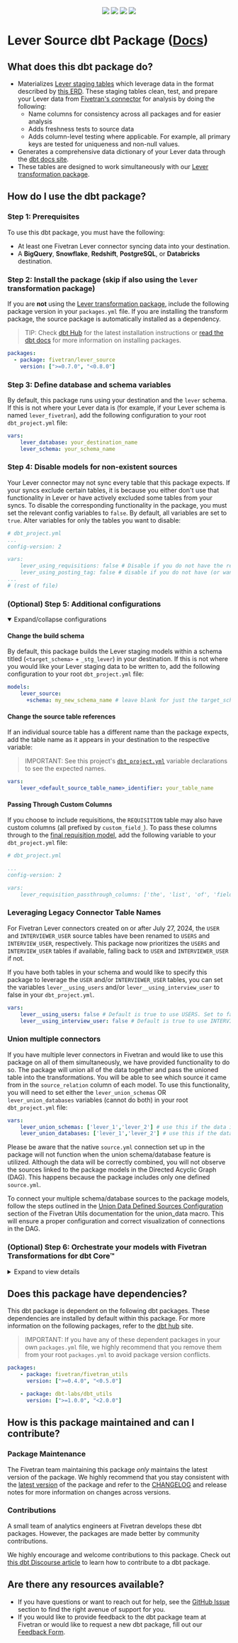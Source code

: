 <p align="center">
    <a alt="License"
        href="https://github.com/fivetran/dbt_lever_source/blob/main/LICENSE">
        <img src="https://img.shields.io/badge/License-Apache%202.0-blue.svg" /></a>
    <a alt="dbt-core">
        <img src="https://img.shields.io/badge/dbt_Core™_version->=1.3.0_<2.0.0-orange.svg" /></a>
    <a alt="Maintained?">
        <img src="https://img.shields.io/badge/Maintained%3F-yes-green.svg" /></a>
    <a alt="PRs">
        <img src="https://img.shields.io/badge/Contributions-welcome-blueviolet" /></a>
</p>

# Lever Source dbt Package ([Docs](https://fivetran.github.io/dbt_lever_source/))
## What does this dbt package do?
- Materializes [Lever staging tables](https://fivetran.github.io/dbt_lever_source/#!/overview/lever_source/models/?g_v=1) which leverage data in the format described by [this ERD](https://fivetran.com/docs/applications/lever/#schemainformation). These staging tables clean, test, and prepare your Lever data from [Fivetran's connector](https://fivetran.com/docs/applications/lever) for analysis by doing the following:
  - Name columns for consistency across all packages and for easier analysis
  - Adds freshness tests to source data
  - Adds column-level testing where applicable. For example, all primary keys are tested for uniqueness and non-null values.
- Generates a comprehensive data dictionary of your Lever data through the [dbt docs site](https://fivetran.github.io/dbt_lever_source/).
- These tables are designed to work simultaneously with our [Lever transformation package](https://github.com/fivetran/dbt_lever).

## How do I use the dbt package?
### Step 1: Prerequisites
To use this dbt package, you must have the following:
- At least one Fivetran Lever connector syncing data into your destination.
- A **BigQuery**, **Snowflake**, **Redshift**, **PostgreSQL**, or **Databricks** destination.

### Step 2: Install the package (skip if also using the `lever` transformation package)
If you  are **not** using the [Lever transformation package](https://github.com/fivetran/dbt_lever), include the following package version in your `packages.yml` file. If you are installing the transform package, the source package is automatically installed as a dependency.
> TIP: Check [dbt Hub](https://hub.getdbt.com/) for the latest installation instructions or [read the dbt docs](https://docs.getdbt.com/docs/package-management) for more information on installing packages.
```yaml
packages:
  - package: fivetran/lever_source
    version: [">=0.7.0", "<0.8.0"]
```
### Step 3: Define database and schema variables
By default, this package runs using your destination and the `lever` schema. If this is not where your Lever data is (for example, if your Lever schema is named `lever_fivetran`), add the following configuration to your root `dbt_project.yml` file:

```yml
vars:
    lever_database: your_destination_name
    lever_schema: your_schema_name 
```
### Step 4: Disable models for non-existent sources
Your Lever connector may not sync every table that this package expects. If your syncs exclude certain tables, it is because you either don't use that functionality in Lever or have actively excluded some tables from your syncs. To disable the corresponding functionality in the package, you must set the relevant config variables to `false`. By default, all variables are set to `true`. Alter variables for only the tables you want to disable:

```yml
# dbt_project.yml
...
config-version: 2

vars:
    lever_using_requisitions: false # Disable if you do not have the requisition table, or if you do not want requisition related metrics reported
    lever_using_posting_tag: false # disable if you do not have (or want) the postings tag table
...
# (rest of file)
```

### (Optional) Step 5: Additional configurations
<details open><summary>Expand/collapse configurations</summary>

#### Change the build schema
By default, this package builds the Lever staging models within a schema titled (`<target_schema>` + `_stg_lever`) in your destination. If this is not where you would like your Lever staging data to be written to, add the following configuration to your root `dbt_project.yml` file:

```yml
models:
    lever_source:
      +schema: my_new_schema_name # leave blank for just the target_schema
```
    
#### Change the source table references
If an individual source table has a different name than the package expects, add the table name as it appears in your destination to the respective variable:
> IMPORTANT: See this project's [`dbt_project.yml`](https://github.com/fivetran/dbt_lever_source/blob/main/dbt_project.yml) variable declarations to see the expected names.
    
```yml
vars:
    lever_<default_source_table_name>_identifier: your_table_name 
```

#### Passing Through Custom Columns
If you choose to include requisitions, the `REQUISITION` table may also have custom columns (all prefixed by `custom_field_`). To pass these columns through to the [final requisition model](https://github.com/fivetran/dbt_lever/blob/master/models/lever__requisition_enhanced.sql), add the following variable to your `dbt_project.yml` file:

```yml
# dbt_project.yml

...
config-version: 2

vars:
    lever_requisition_passthrough_columns: ['the', 'list', 'of', 'fields']
```

### Leveraging Legacy Connector Table Names
For Fivetran Lever connectors created on or after July 27, 2024, the `USER` and `INTERVIEWER_USER` source tables have been renamed to `USERS` and `INTERVIEW_USER`, respectively. This package now prioritizes the `USERS` and `INTERVIEW_USER` tables if available, falling back to `USER` and `INTERVIEWER_USER` if not.

If you have both tables in your schema and would like to specify this package to leverage the `USER` and/or `INTERVIEWER_USER` tables, you can set the variables `lever__using_users` and/or `lever__using_interview_user` to false in your `dbt_project.yml`.
```yml
vars:
    lever__using_users: false # Default is true to use USERS. Set to false to use USER.
    lever__using_interview_user: false # Default is true to use INTERVIEW_USER. Set to false to use INTERVIEWER_USER.
```

### Union multiple connectors
If you have multiple lever connectors in Fivetran and would like to use this package on all of them simultaneously, we have provided functionality to do so. The package will union all of the data together and pass the unioned table into the transformations. You will be able to see which source it came from in the `source_relation` column of each model. To use this functionality, you will need to set either the `lever_union_schemas` OR `lever_union_databases` variables (cannot do both) in your root `dbt_project.yml` file:

```yml
vars:
    lever_union_schemas: ['lever_1','lever_2'] # use this if the data is in different schemas/datasets of the same database/project
    lever_union_databases: ['lever_1','lever_2'] # use this if the data is in different databases/projects but uses the same schema name
```
Please be aware that the native `source.yml` connection set up in the package will not function when the union schema/database feature is utilized. Although the data will be correctly combined, you will not observe the sources linked to the package models in the Directed Acyclic Graph (DAG). This happens because the package includes only one defined `source.yml`.

To connect your multiple schema/database sources to the package models, follow the steps outlined in the [Union Data Defined Sources Configuration](https://github.com/fivetran/dbt_fivetran_utils/tree/releases/v0.4.latest#union_data-source) section of the Fivetran Utils documentation for the union_data macro. This will ensure a proper configuration and correct visualization of connections in the DAG.

</details>

### (Optional) Step 6: Orchestrate your models with Fivetran Transformations for dbt Core™
<details><summary>Expand to view details</summary>
<br>
    
Fivetran offers the ability for you to orchestrate your dbt project through [Fivetran Transformations for dbt Core™](https://fivetran.com/docs/transformations/dbt). Learn how to set up your project for orchestration through Fivetran in our [Transformations for dbt Core™ setup guides](https://fivetran.com/docs/transformations/dbt#setupguide).
</details>
    
## Does this package have dependencies?
This dbt package is dependent on the following dbt packages. These dependencies are installed by default within this package. For more information on the following packages, refer to the [dbt hub](https://hub.getdbt.com/) site.
> IMPORTANT: If you have any of these dependent packages in your own `packages.yml` file, we highly recommend that you remove them from your root `packages.yml` to avoid package version conflicts.
```yml
packages:
    - package: fivetran/fivetran_utils
      version: [">=0.4.0", "<0.5.0"]

    - package: dbt-labs/dbt_utils
      version: [">=1.0.0", "<2.0.0"]
```
          
## How is this package maintained and can I contribute?
### Package Maintenance
The Fivetran team maintaining this package _only_ maintains the latest version of the package. We highly recommend that you stay consistent with the [latest version](https://hub.getdbt.com/fivetran/lever_source/latest/) of the package and refer to the [CHANGELOG](https://github.com/fivetran/dbt_lever_source/blob/main/CHANGELOG.md) and release notes for more information on changes across versions.

### Contributions
A small team of analytics engineers at Fivetran develops these dbt packages. However, the packages are made better by community contributions.

We highly encourage and welcome contributions to this package. Check out [this dbt Discourse article](https://discourse.getdbt.com/t/contributing-to-a-dbt-package/657) to learn how to contribute to a dbt package.

## Are there any resources available?
- If you have questions or want to reach out for help, see the [GitHub Issue](https://github.com/fivetran/dbt_lever_source/issues/new/choose) section to find the right avenue of support for you.
- If you would like to provide feedback to the dbt package team at Fivetran or would like to request a new dbt package, fill out our [Feedback Form](https://www.surveymonkey.com/r/DQ7K7WW).
